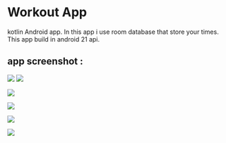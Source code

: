 # Workout App
 kotlin Android app.
 In this app i use room database that store your times.
 This app build in android 21 api.
 ## app screenshot :
 <p aling="center">
 <img src="workout app\1st.png">

 <img src="workout app\2nd.png">
 </p>
 <p aling="center">
 <img src="workout app\3rd.png">
 </p>
 <p aling="center">
 <img src="workout app\4th.png">
 </p>
 <p aling="center">
 <img src="workout app\5th.png">
 </p>
 <p aling="center">
 <img src="workout app\6th.png">
 </p>
